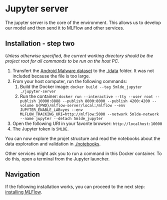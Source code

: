 # Jupyter server
The jupyter server is the core of the environment. This allows us to develop our model and then send it to MLFlow and other services.

## Installation - step two
_Unless otherwise specified, the current working directory should be the project root for all commands to be run on the host PC._

1. Transfert the [Android Malware dataset](https://www.kaggle.com/datasets/subhajournal/android-malware-detection) to the [./data](https://github.com/EmpireDemocratiqueDuPoulpe/Cours-IA/tree/main/5MLDE/Project/jupyter-server/data) folder. It was not included because the file is too large.
2. From your host computer, run the following commands:
   1. Build the Docker image: `docker build --tag 5mlde_jupyter ./jupyter-server`
   2. Run the container: `docker run --interactive --tty --user root --publish 10000:8888 --publish 8000:8000 --publish 4200:4200 --volume ${PWD}/mlflow-server/local:/mlflow --env JUPYTER_ENABLE_LAB=yes --env MLFLOW_TRACKING_URI=http://mlflow:5000 --network 5mlde-network --name jupyter --detach 5mlde_jupyter`
3. Open the following URI in your favorite browser: `http://localhost:10000`
4. The Jupyter token is `5MLDE`.

You can now explore the projet structure and read the notebooks about the data exploration and validation in [./notebooks](https://github.com/EmpireDemocratiqueDuPoulpe/Cours-IA/tree/main/5MLDE/Project/jupyter-server/notebooks).

Other services might ask you to run a command in this Docker container. To do this, open a terminal from the Jupyter launcher.

## Navigation
If the following installation works, you can proceed to the next step: [installing MLFlow](https://github.com/EmpireDemocratiqueDuPoulpe/Cours-IA/tree/main/5MLDE/Project/mlflow-server).